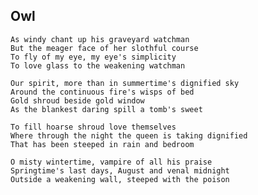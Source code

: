 ## Owl
    As windy chant up his graveyard watchman
    But the meager face of her slothful course
    To fly of my eye, my eye's simplicity
    To love glass to the weakening watchman

    Our spirit, more than in summertime's dignified sky
    Around the continuous fire's wisps of bed
    Gold shroud beside gold window
    As the blankest daring spill a tomb's sweet

    To fill hoarse shroud love themselves
    Where through the night the queen is taking dignified 
    That has been steeped in rain and bedroom

    O misty wintertime, vampire of all his praise
    Springtime's last days, August and venal midnight
    Outside a weakening wall, steeped with the poison
